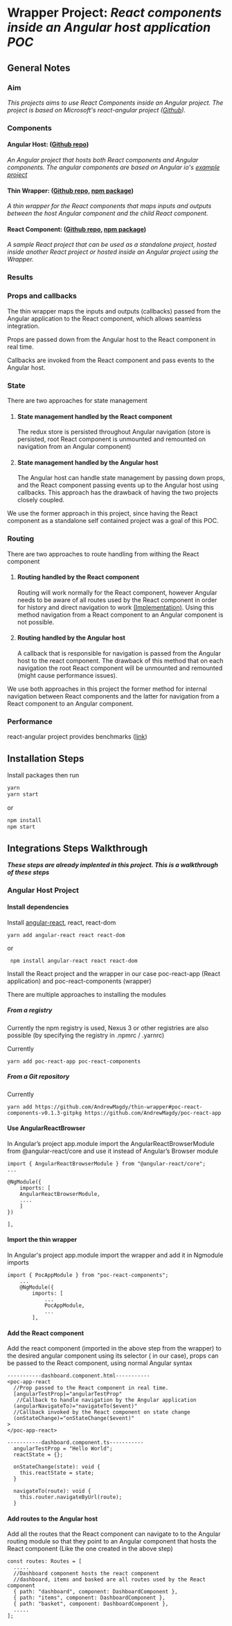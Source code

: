 # **Wrapper Project**: _React components inside an Angular host application POC_

## General Notes

### Aim

_This projects aims to use React Components inside an Angular project.
The project is based on Microsoft's react-angular project ([Github](https://github.com/Microsoft/angular-react))._

### Components

#### Angular Host: ([Github repo](https://github.com/AndrewMagdy/angular-project))

_An Angular project that hosts both React components and Angular components.
The angular components are based on Angular io's [example project](https://github.com/angular/angular/tree/master/aio/content/examples/toh-pt6)_

#### Thin Wrapper: ([Github repo,](https://github.com/AndrewMagdy/thin-wrapper) [npm package](https://www.npmjs.com/package/poc-react-components))

_A thin wrapper for the React components that maps inputs and outputs between the host Angular component and the child React component._

#### React Component: ([Github repo](https://github.com/AndrewMagdy/poc-react-app), [npm package](https://www.npmjs.com/package/poc-react-app))

_A sample React project that can be used as a standalone project, hosted inside another React project or hosted inside an Angular project using the Wrapper._

### Results

### Props and callbacks

The thin wrapper maps the inputs and outputs (callbacks) passed from the Angular application to the React component, which allows seamless integration.

Props are passed down from the Angular host to the React component in real time.

Callbacks are invoked from the React component and pass events to the Angular host.

### State

There are two approaches for state management

1. #### State management handled by the React component

   The redux store is persisted throughout Angular navigation (store is persisted, root React component is unmounted and remounted on navigation from an Angular component)

2. #### State management handled by the Angular host

   The Angular host can handle state management by passing down props, and the React component passing events up to the Angular host using callbacks. This approach has the drawback of having the two projects closely coupled.

We use the former approach in this project, since having the React component as a standalone self contained project was a goal of this POC.

### Routing

There are two approaches to route handling from withing the React component

1. #### Routing handled by the React component

   Routing will work normally for the React component, however Angular needs to be aware of all routes used by the React component in order for history and direct navigation to work [(Implementation)](#add-routes-to-the-Angular-host). Using this method navigation from a React component to an Angular component is not possible.

2. #### Routing handled by the Angular host

   A callback that is responsible for navigation is passed from the Angular host to the react component. The drawback of this method that on each navigation the root React component will be unmounted and remounted (might cause performance issues).

We use both approaches in this project the former method for internal navigation between React components and the latter for navigation from a React component to an Angular component.

### Performance

react-angular project provides benchmarks ([link](https://microsoft.github.io/angular-react/performance/angular))

## Installation Steps

Install packages then run

```bash
yarn
yarn start
```

or

```bash
npm install
npm start
```

## Integrations Steps Walkthrough

_**These steps are already implented in this project. This is a walkthrough of these steps**_

### Angular Host Project

#### Install dependencies

Install [angular-react](https://github.com/Microsoft/angular-react), react, react-dom

    yarn add angular-react react react-dom

or

     npm install angular-react react react-dom

Install the React project and the wrapper in our case poc-react-app (React application) and poc-react-components (wrapper)

There are multiple approaches to installing the modules

##### _From a registry_

Currently the npm registry is used, Nexus 3 or other registries are also possible (by specifying the registry in .npmrc / .yarnrc)

Currently

    yarn add poc-react-app poc-react-components

##### _From a Git repository_

Currently

    yarn add https://github.com/AndrewMagdy/thin-wrapper#poc-react-components-v0.1.3-gitpkg https://github.com/AndrewMagdy/poc-react-app

#### Use AngularReactBrowser

In Angular’s project app.module import the AngularReactBrowserModule from @angular-react/core and use it instead of Angular’s Browser module

```JS
import { AngularReactBrowserModule } from "@angular-react/core";
...

@NgModule({
    imports: [
    AngularReactBrowserModule,
    ....
    ]
})

],

```

#### Import the thin wrapper

In Angular's project app.module import the wrapper and add it in Ngmodule imports

```JS
import { PocAppModule } from "poc-react-components";
    ...
    @NgModule({
        imports: [
            ...
            PocAppModule,
            ...
        ],
```

#### Add the React component

Add the react component (imported in the above step from the wrapper) to the desired angular component using its selector (<poc-react-app> in our case),
props can be passed to the React component, using normal Angular syntax

```JS
-----------dashboard.component.html-----------
<poc-app-react
  //Prop passed to the React component in real time.
  [angularTestProp]="angularTestProp"
   //Callback to handle navigation by the Angular application
  (angularNavigateTo)="navigateTo($event)"
  //Callback invoked by the React component on state change
  (onStateChange)="onStateChange($event)"
>
</poc-app-react>

```

```JS
-----------dashboard.component.ts-----------
  angularTestProp = "Hello World";
  reactState = {};

  onStateChange(state): void {
    this.reactState = state;
  }

  navigateTo(route): void {
    this.router.navigateByUrl(route);
  }
```

#### Add routes to the Angular host

Add all the routes that the React component can navigate to to the Angular routing module so that they point to an Angular component that hosts the React component (Like the one created in the above step)

```JS
const routes: Routes = [
  .....
  //Dashboard component hosts the react component
  //dashboard, items and basked are all routes used by the React component
  { path: "dashboard", component: DashboardComponent },
  { path: "items", component: DashboardComponent },
  { path: "basket", component: DashboardComponent },
  .....
];
```

